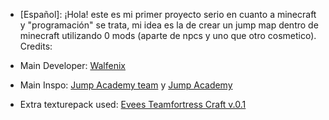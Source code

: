 - [Español]: 
¡Hola! este es mi primer proyecto serio en cuanto a minecraft y "programación" se trata, mi idea es la de crear un jump map dentro de minecraft utilizando 0 mods (aparte de npcs y uno que otro cosmetico).
Credits:

- Main Developer: [Walfenix](https://www.youtube.com/@Walfenix)
- Main Inspo: [Jump Academy team](https://jumpacademy.tf/members) y [Jump Academy](https://jumpacademy.tf/)
- Extra texturepack used: [Evees Teamfortress Craft v.0.1](https://modrinth.com/resourcepack/evees-teamfortress-craft)
